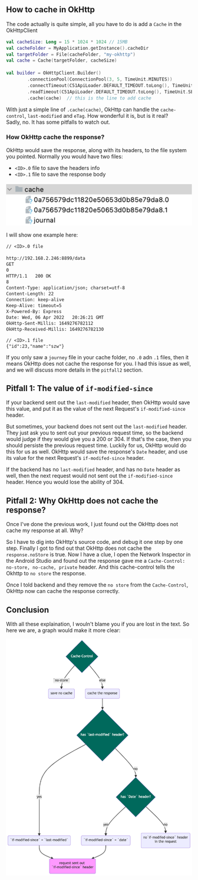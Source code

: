 
##  How to cache in OkHttp
The code actually is quite simple, all you have to do is add a `Cache` in the OkHttpClient

```kotlin
val cacheSize: Long = 15 * 1024 * 1024 // 15MB
val cacheFolder = MyApplication.getInstance().cacheDir
val targetFolder = File(cacheFolder, "my-okhttp")
val cache = Cache(targetFolder, cacheSize)

val builder = OkHttpClient.Builder()
        .connectionPool(ConnectionPool(3, 5, TimeUnit.MINUTES))
        .connectTimeout(C51ApiLoader.DEFAULT_TIMEOUT.toLong(), TimeUnit.SECONDS)
        .readTimeout(C51ApiLoader.DEFAULT_TIMEOUT.toLong(), TimeUnit.SECONDS)
        .cache(cache)  // this is the line to add cache
```

With just a simple line of `.cache(cache)`, OkHttp can handle the `cache-control`, `last-modified` and `eTag`. 
How wonderful it is, but is it real?  
Sadly, no. It has some pitfalls to watch out. 

### How OkHttp cache the response?
OkHttp would save the response, along with its headers, to the file system you pointed. Normally you would have two files: 
* `<ID>.0` file to save the headers info
* `<ID>.1` file to save the response body

![309602a408ca9883be2df837da8f21be.png](_image/309602a408ca9883be2df837da8f21be.png)


I will show one example here:
```
// <ID>.0 file

http://192.168.2.246:8899/data
GET
0
HTTP/1.1   200 OK
8
Content-Type: application/json; charset=utf-8
Content-Length: 22
Connection: keep-alive
Keep-Alive: timeout=5
X-Powered-By: Express
Date: Wed, 06 Apr 2022   20:26:21 GMT
OkHttp-Sent-Millis: 1649276782112
OkHttp-Received-Millis: 1649276782130
```


```
// <ID>.1 file
{"id":23,"name":"szw"}
```

If you only saw a `journey` file in your cache folder, no `.0` adn `.1` files, then it means OkHttp does not cache the response for you. I had this issue as well, and we will discuss more details in the `pitfall2` section.


## Pitfall 1: The value of `if-modified-since`
If your backend sent out the `last-modified` header, then OkHttp would save this value, and put it as the value of the next Request's `if-modified-since` header.

But sometimes, your backend does not sent out the `last-modified` header. They just ask you to sent out your previous request time, so the backend would judge if they would give you a 200 or 304. If that's the case, then you should persiste the previous request time. 
Luckily for us, OkHttp would do this for us as well. OkHttp would save the response's `Date` header, and use its value for the next Request's `if-modifed-since` header. 

If the backend has no `last-modified` header, and has no `Date` header as well, then the next request would not sent out the `if-modified-since` header. Hence you would lose the ability of 304. 



## Pitfall 2: Why OkHttp does not cache the response?
Once I've done the previous work, I just found out the OkHttp does not cache my response at all. Why? 

So I have to dig into OkHttp's source code, and debug it one step by one step. Finally I got to find out that OkHttp does not cache the `response.noStore` is true. Now I have a clue, I open the Network Inspector in the Android Studio and found out the response gave me a `Cache-Control: no-store, no-cache, private` header. And this cache-control tells the Okhttp to `no store` the response.

Once I told backend and they remove the `no store` from the `Cache-Control`, OkHttp now can cache the response correctly. 



## Conclusion
With all these explaination, I wouln't blame you if you are lost in the text. So here we are, a graph would make it more clear: 

![if-modified-since](./_image/2022-04-15-okhttp-if-modified-since.png)